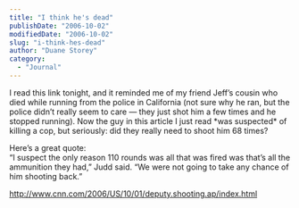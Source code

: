 ```yaml
---
title: "I think he's dead"
publishDate: "2006-10-02"
modifiedDate: "2006-10-02"
slug: "i-think-hes-dead"
author: "Duane Storey"
category:
  - "Journal"
---
```


I read this link tonight, and it reminded me of my friend Jeff’s cousin who died while running from the police in California (not sure why he ran, but the police didn’t really seem to care — they just shot him a few times and he stopped running). Now the guy in this article I just read \*was suspected\* of killing a cop, but seriously: did they really need to shoot him 68 times?

Here’s a great quote:  
“I suspect the only reason 110 rounds was all that was fired was that’s all the ammunition they had,” Judd said. “We were not going to take any chance of him shooting back.”

<http://www.cnn.com/2006/US/10/01/deputy.shooting.ap/index.html>